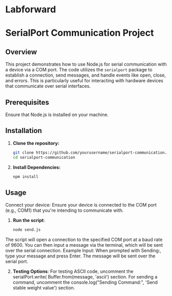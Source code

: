 # Labforward
# SerialPort Communication Project
## Overview
This project demonstrates how to use Node.js for serial communication with a device via a COM port. The code utilizes the `serialport` package to establish a connection, send messages, and handle events like open, close, and errors. This is particularly useful for interacting with hardware devices that communicate over serial interfaces.
## Prerequisites
Ensure that Node.js is installed on your machine.
## Installation
1. **Clone the repository:**
   ```bash
   git clone https://github.com/yourusername/serialport-communication.git
   cd serialport-communication
2. **Install Dependencies:**
   ```bash
   npm install

## Usage
Connect your device: Ensure your device is connected to the COM port (e.g., COM1) that you're intending to communicate with.
1. **Run the script**:
    ```bash
    node send.js
The script will open a connection to the specified COM port at a baud rate of 9600. You can then input a message via the terminal, which will be sent over the serial connection.
Example Input: When prompted with Sending:, type your message and press Enter. The message will be sent over the serial port.

2. **Testing Options**:
For testing ASCII code, uncomment the serialPort.write( Buffer.from(message, 'ascii') section.
For sending a command, uncomment the console.log("Sending Command:", 'Send stable weight value') section.
